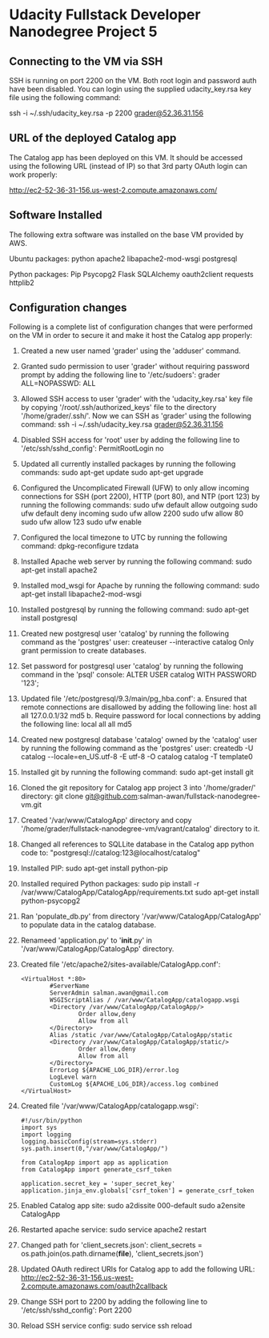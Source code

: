 Udacity Fullstack Developer Nanodegree Project 5
================================================


Connecting to the VM via SSH
----------------------------
SSH is running on port 2200 on the VM. Both root login and password auth have been disabled. You can login using the supplied udacity_key.rsa key file using the following command:

ssh -i ~/.ssh/udacity_key.rsa -p 2200 grader@52.36.31.156


URL of the deployed Catalog app
-------------------------------
The Catalog app has been deployed on this VM. It should be accessed using the following URL (instead of IP) so that 3rd party OAuth login can work properly:

http://ec2-52-36-31-156.us-west-2.compute.amazonaws.com/


Software Installed
------------------
The following extra software was installed on the base VM provided by AWS.

Ubuntu packages:
python
apache2
libapache2-mod-wsgi
postgresql

Python packages:
Pip
Psycopg2
Flask
SQLAlchemy
oauth2client
requests
httplib2


Configuration changes
---------------------
Following is a complete list of configuration changes that were performed on the VM in order to secure it and make it host the Catalog app properly:

1. Created a new user named 'grader' using the 'adduser' command.
2. Granted sudo permission to user 'grader' without requiring password prompt by adding the following line to '/etc/sudoers':
        grader    ALL=NOPASSWD: ALL
3. Allowed SSH access to user 'grader' with the 'udacity_key.rsa' key file by copying '/root/.ssh/authorized_keys' file to the directory '/home/grader/.ssh/'. Now we can SSH as 'grader' using the following command:
        ssh -i ~/.ssh/udacity_key.rsa grader@52.36.31.156
4. Disabled SSH access for 'root' user by adding the following line to '/etc/ssh/sshd_config':
        PermitRootLogin no
5. Updated all currently installed packages by running the following commands:
        sudo apt-get update
        sudo apt-get upgrade
6. Configured the Uncomplicated Firewall (UFW) to only allow incoming connections for SSH (port 2200), HTTP (port 80), and NTP (port 123) by running the following commands:
        sudo ufw default allow outgoing
        sudo ufw default deny incoming
        sudo ufw allow 2200
        sudo ufw allow 80
        sudo ufw allow 123
        sudo ufw enable
7. Configured the local timezone to UTC by running the following command:
        dpkg-reconfigure tzdata
8. Installed Apache web server by running the following command:
        sudo apt-get install apache2 
9. Installed mod_wsgi for Apache by running the following command:
        sudo apt-get install libapache2-mod-wsgi
10. Installed postgresql by running the following command:
        sudo apt-get install postgresql
11. Created new postgresql user 'catalog' by running the following command as the 'postgres' user:
        createuser --interactive catalog
    Only grant permission to create databases.
12. Set password for postgresql user 'catalog' by running the following command in the 'psql' console:
        ALTER USER catalog WITH PASSWORD '123';
13. Updated file '/etc/postgresql/9.3/main/pg_hba.conf':
    a. Ensured that remote connections are disallowed by adding the following line:
        host    all             all             127.0.0.1/32            md5
    b. Require password for local connections by adding the following line:
        local   all             all                                     md5
14. Created new postgresql database 'catalog' owned by the 'catalog' user by running the following command as the 'postgres' user:
        createdb -U catalog --locale=en_US.utf-8 -E utf-8 -O catalog catalog -T template0
15. Installed git by running the following command:
        sudo apt-get install git
16. Cloned the git repository for Catalog app project 3 into '/home/grader/' directory:
        git clone git@github.com:salman-awan/fullstack-nanodegree-vm.git
17. Created '/var/www/CatalogApp' directory and copy '/home/grader/fullstack-nanodegree-vm/vagrant/catalog' directory to it.
18. Changed all references to SQLLite database in the Catalog app python code to:
        "postgresql://catalog:123@localhost/catalog"
19. Installed PIP:
        sudo apt-get install python-pip
20. Installed required Python packages:
        sudo pip install -r /var/www/CatalogApp/CatalogApp/requirements.txt
        sudo apt-get install python-psycopg2
21. Ran 'populate_db.py' from directory '/var/www/CatalogApp/CatalogApp' to populate data in the catalog database.
22. Renameed 'application.py' to '__init__.py' in '/var/www/CatalogApp/CatalogApp' directory.
23. Created file '/etc/apache2/sites-available/CatalogApp.conf':

        <VirtualHost *:80>
                #ServerName
                ServerAdmin salman.awan@gmail.com
                WSGIScriptAlias / /var/www/CatalogApp/catalogapp.wsgi
                <Directory /var/www/CatalogApp/CatalogApp/>
                        Order allow,deny
                        Allow from all
                </Directory>
                Alias /static /var/www/CatalogApp/CatalogApp/static
                <Directory /var/www/CatalogApp/CatalogApp/static/>
                        Order allow,deny
                        Allow from all
                </Directory>
                ErrorLog ${APACHE_LOG_DIR}/error.log
                LogLevel warn
                CustomLog ${APACHE_LOG_DIR}/access.log combined
        </VirtualHost>

24. Created file '/var/www/CatalogApp/catalogapp.wsgi':

        #!/usr/bin/python
        import sys
        import logging
        logging.basicConfig(stream=sys.stderr)
        sys.path.insert(0,"/var/www/CatalogApp/")

        from CatalogApp import app as application
        from CatalogApp import generate_csrf_token

        application.secret_key = 'super_secret_key'
        application.jinja_env.globals['csrf_token'] = generate_csrf_token

25. Enabled Catalog app site:
        sudo a2dissite 000-default
        sudo a2ensite CatalogApp
26. Restarted apache service: 
        sudo service apache2 restart
27. Changed path for 'client_secrets.json':
        client_secrets = os.path.join(os.path.dirname(__file__), 'client_secrets.json')
28. Updated OAuth redirect URIs for Catalog app to add the following URL:
        http://ec2-52-36-31-156.us-west-2.compute.amazonaws.com/oauth2callback
29. Change SSH port to 2200 by adding the following line to '/etc/ssh/sshd_config':
        Port 2200
30. Reload SSH service config:
        sudo service ssh reload
